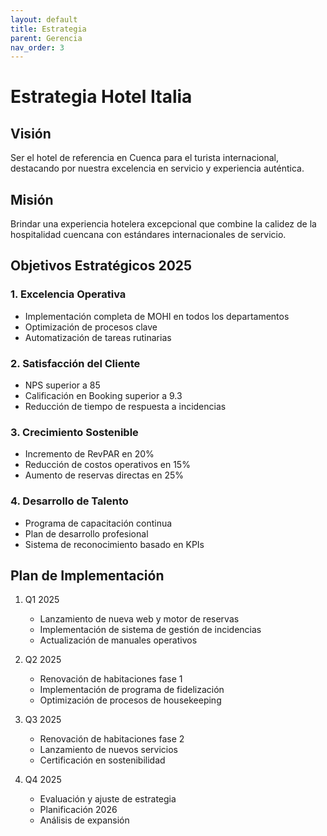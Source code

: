 ```yaml
---
layout: default
title: Estrategia
parent: Gerencia
nav_order: 3
---
```


# Estrategia Hotel Italia

## Visión
Ser el hotel de referencia en Cuenca para el turista internacional, destacando por nuestra excelencia en servicio y experiencia auténtica.

## Misión 
Brindar una experiencia hotelera excepcional que combine la calidez de la hospitalidad cuencana con estándares internacionales de servicio.

## Objetivos Estratégicos 2025

### 1. Excelencia Operativa
- Implementación completa de MOHI en todos los departamentos
- Optimización de procesos clave
- Automatización de tareas rutinarias

### 2. Satisfacción del Cliente
- NPS superior a 85
- Calificación en Booking superior a 9.3
- Reducción de tiempo de respuesta a incidencias

### 3. Crecimiento Sostenible
- Incremento de RevPAR en 20%
- Reducción de costos operativos en 15%
- Aumento de reservas directas en 25%

### 4. Desarrollo de Talento
- Programa de capacitación continua
- Plan de desarrollo profesional
- Sistema de reconocimiento basado en KPIs

## Plan de Implementación

1. Q1 2025
   - Lanzamiento de nueva web y motor de reservas
   - Implementación de sistema de gestión de incidencias
   - Actualización de manuales operativos

2. Q2 2025
   - Renovación de habitaciones fase 1
   - Implementación de programa de fidelización
   - Optimización de procesos de housekeeping

3. Q3 2025
   - Renovación de habitaciones fase 2
   - Lanzamiento de nuevos servicios
   - Certificación en sostenibilidad

4. Q4 2025
   - Evaluación y ajuste de estrategia
   - Planificación 2026
   - Análisis de expansión